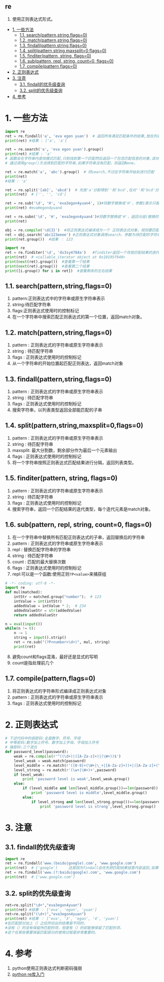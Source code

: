 re
---
1. 使用正则表达式形式。

<!-- TOC -->

- [1. 一些方法](#1-一些方法)
  - [1.1. search(pattern,string,flags=0)](#11-searchpatternstringflags0)
  - [1.2. match(pattern,string,flags=0)](#12-matchpatternstringflags0)
  - [1.3. findall(pattern,string,flags=0)](#13-findallpatternstringflags0)
  - [1.4. split(pattern,string,maxsplit=0,flags=0)](#14-splitpatternstringmaxsplit0flags0)
  - [1.5. finditer(pattern, string, flags=0)](#15-finditerpattern-string-flags0)
  - [1.6. sub(pattern, repl, string, count=0, flags=0)](#16-subpattern-repl-string-count0-flags0)
  - [1.7. compile(pattern,flags=0)](#17-compilepatternflags0)
- [2. 正则表达式](#2-正则表达式)
- [3. 注意](#3-注意)
  - [3.1. findall的优先级查询](#31-findall的优先级查询)
  - [3.2. split的优先级查询](#32-split的优先级查询)
- [4. 参考](#4-参考)

<!-- /TOC -->

# 1. 一些方法
```py
import re
ret = re.findall('a', 'eva egon yuan')  # 返回所有满足匹配条件的结果,放在列表里
print(ret) #结果 : ['a', 'a']

ret = re.search('a', 'eva egon yuan').group()
print(ret) #结果 : 'a'
# 函数会在字符串内查找模式匹配,只到找到第一个匹配然后返回一个包含匹配信息的对象,该对象可以
# 通过调用group()方法得到匹配的字符串,如果字符串没有匹配，则返回None。

ret = re.match('a', 'abc').group()  # 同search,不过在字符串开始处进行匹配
print(ret)
#结果 : 'a'

ret = re.split('[ab]', 'abcd')  # 先按'a'分割得到''和'bcd',在对''和'bcd'分别按'b'分割
print(ret)  # ['', '', 'cd']

ret = re.sub('\d', 'H', 'eva3egon4yuan4', 1)#将数字替换成'H'，参数1表示只替换1个
print(ret) #evaHegon4yuan4

ret = re.subn('\d', 'H', 'eva3egon4yuan4')#将数字替换成'H'，返回元组(替换的结果,替换了多少次)
print(ret)

obj = re.compile('\d{3}')  #将正则表达式编译成为一个 正则表达式对象，规则要匹配的是3个数字
ret = obj.search('abc123eeee') #正则表达式对象调用search，参数为待匹配的字符串
print(ret.group())  #结果 ： 123

import re
ret = re.finditer('\d', 'ds3sy4784a')   #finditer返回一个存放匹配结果的迭代器
print(ret)  # <callable_iterator object at 0x10195f940>
print(next(ret).group())  #查看第一个结果
print(next(ret).group())  #查看第二个结果
print([i.group() for i in ret])  #查看剩余的左右结果
```

## 1.1. search(pattern,string,flags=0)
1. pattern:正则表达式中的字符串或原生字符串表示
2. string:待匹配字符串
3. flags:正则表达式使用时的控制标记
4. 在一个字符串中搜索匹配正则表达式的第一个位置，返回match对象。

## 1.2. match(pattern,string,flags=0)
1. pattern : 正则表达式的字符串或原生字符串表示
2. string : 待匹配字符串
3. flags : 正则表达式使用时的控制标记
4. 从一个字符串的开始位置起匹配正则表达，返回match对象

## 1.3. findall(pattern,string,flags=0)
1. pattern : 正则表达式的字符串或原生字符串表示
2. string : 待匹配字符串
3. flags : 正则表达式使用时的控制标记
4. 搜索字符串，以列表类型返回全部能匹配的子串

## 1.4. split(pattern,string,maxsplit=0,flags=0)
1. pattern : 正则表达式的字符串或原生字符串表示
2. string : 待匹配字符串
3. maxsplit: 最大分割数，剩余部分作为最后一个元素输出
4. flags : 正则表达式使用时的控制标记
5. 将一个字符串按照正则表达式匹配结果进行分隔，返回列表类型。

## 1.5. finditer(pattern, string, flags=0)
1. pattern : 正则表达式的字符串或原生字符串表示
2. string : 待匹配字符串
3. flags : 正则表达式使用时的控制标记
4. 搜索字符串，返回一个匹配结果的迭代类型，每个迭代元素是match对象。

## 1.6. sub(pattern, repl, string, count=0, flags=0)
1. 在一个字符串中替换所有匹配正则表达式的子串，返回替换后的字符串
2. pattern : 正则表达式的字符串或原生字符串表示
3. repl : 替换匹配字符串的字符串
4. string : 待匹配字符串
5. count : 匹配的最大替换次数
6. flags : 正则表达式使用时的控制标记
7. repl:可以是一个函数:使用正则`?P<value>`来捕获组

```py
# -*- coding: utf-8 -*-
import re
def mul(matched):
    intStr = matched.group("number");  # 123
    intValue = int(intStr)
    addedValue = intValue * 2;  # 234
    addedValueStr = str(addedValue)
    return addedValueStr

n = eval(input())
while(n != 0):
    n -= 1
    string = input().strip()
    ret = re.sub("(?P<number>\d+)", mul, string)
    print(ret)
```

8. 避免count和flags混淆，最好还是显式的写明
9. count是指处理前几个

## 1.7. compile(pattern,flags=0)
1. 将正则表达式的字符串形式编译成正则表达式对象
2. pattern : 正则表达式的字符串或原生字符串表示
3. flags : 正则表达式使用时的控制标记

# 2. 正则表达式
```py
# 下述代码中的弱密码:全是数字、符号、字母
# 中等密码:数字加上符号、数字加上字母、字母加入符号
# 强密码:三个混合
def password_level(password):
    weak = re.compile(r'^((\d+)|([A-Za-z]+)|(\W+))$')
    level_weak = weak.match(password)
    level_middle = re.match(r'([0-9]+(\W+|\_+|[A-Za-z]+))+|([A-Za-z]+(\W+|\_+|\d+))+|((\W+|\_+)+(\d+|\w+))+',password)
    level_strong = re.match(r'(\w+|\W+)+',password)
    if level_weak:
        print 'password level is weak',level_weak.group()
    else:
        if (level_middle and len(level_middle.group())==len(password)):
            print 'password level is middle',level_middle.group()
        else:
            if level_strong and len(level_strong.group())==len(password):
                print 'password level is strong',level_strong.group()
```


# 3. 注意

## 3.1. findall的优先级查询
```py
import re
ret = re.findall('www.(baidu|google).com', 'www.google.com')
print(ret)  # ['google']     这是因为findall会优先把匹配结果组里内容返回,如果想要匹配结果,取消权限即可
ret = re.findall('www.(?:baidu|google).com', 'www.google.com')
print(ret)  # ['www.google.com']
```
## 3.2. split的优先级查询
```py
ret=re.split("\d+","eva3egon4yuan")
print(ret) #结果 ： ['eva', 'egon', 'yuan']
ret=re.split("(\d+)","eva3egon4yuan")
print(ret) #结果 ： ['eva', '3', 'egon', '4', 'yuan']
#在匹配部分加上（）之后所切出的结果是不同的，
#没有（）的没有保留所匹配的项，但是有（）的却能够保留了匹配的项，
#这个在某些需要保留匹配部分的使用过程是非常重要的。
```

# 4. 参考
1. <a herf = "https://www.cnblogs.com/yaogua/p/7205401.html">python使用正则表达式判断密码强弱</a>
2. <a href = "https://www.cnblogs.com/python-xkj/archive/2018/06/26/9231624.html">python re库入门</a>